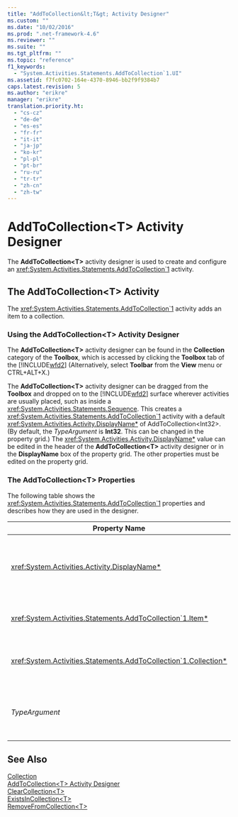 ```yaml
---
title: "AddToCollection&lt;T&gt; Activity Designer"
ms.custom: ""
ms.date: "10/02/2016"
ms.prod: ".net-framework-4.6"
ms.reviewer: ""
ms.suite: ""
ms.tgt_pltfrm: ""
ms.topic: "reference"
f1_keywords: 
  - "System.Activities.Statements.AddToCollection`1.UI"
ms.assetid: f7fc0702-164e-4370-8946-bb2f9f9384b7
caps.latest.revision: 5
ms.author: "erikre"
manager: "erikre"
translation.priority.ht: 
  - "cs-cz"
  - "de-de"
  - "es-es"
  - "fr-fr"
  - "it-it"
  - "ja-jp"
  - "ko-kr"
  - "pl-pl"
  - "pt-br"
  - "ru-ru"
  - "tr-tr"
  - "zh-cn"
  - "zh-tw"
---
```

# AddToCollection&lt;T&gt; Activity Designer
The **AddToCollection\<T>** activity designer is used to create and configure an <xref:System.Activities.Statements.AddToCollection`1> activity.  
  
## The AddToCollection<T\> Activity  
 The <xref:System.Activities.Statements.AddToCollection`1> activity adds an item to a collection.  
  
### Using the AddToCollection\<T> Activity Designer  
 The **AddToCollection\<T>** activity designer can be found in the **Collection** category of the **Toolbox**, which is accessed by clicking the **Toolbox** tab of the [!INCLUDE[wfd2](../workflowdesigner/includes/wfd2_md.md)] (Alternatively, select **Toolbar** from the **View** menu or CTRL+ALT+X.)  
  
 The **AddToCollection\<T>** activity designer can be dragged from the **Toolbox** and dropped on to the [!INCLUDE[wfd2](../workflowdesigner/includes/wfd2_md.md)] surface wherever activities are usually placed, such as inside a <xref:System.Activities.Statements.Sequence>. This creates a <xref:System.Activities.Statements.AddToCollection`1> activity with a default <xref:System.Activities.Activity.DisplayName*> of AddToCollection<Int32\>. (By default, the *TypeArgument* is **Int32**. This can be changed in the property grid.) The <xref:System.Activities.Activity.DisplayName*> value can be edited in the header of the **AddToCollection<T\>** activity designer or in the **DisplayName** box of the property grid. The other properties must be edited on the property grid.  
  
### The AddToCollection<T\> Properties  
 The following table shows the <xref:System.Activities.Statements.AddToCollection`1> properties and describes how they are used in the designer.  
  
|Property Name|Required|Usage|  
|-------------------|--------------|-----------|  
|<xref:System.Activities.Activity.DisplayName*>|False|The friendly name of the <xref:System.Activities.Statements.AddToCollection`1> activity. The default is AddToCollection<Int32\>. Although the <xref:System.Activities.Activity.DisplayName*> value is not strictly required, it is a best practice to use one.|  
|<xref:System.Activities.Statements.AddToCollection`1.Item*>|True|The item to add to the Collection\<T>. This item is of type *T*, which is of type *TypeArgument*. To specify the item, type in a Visual Basic expression in the property grid.|  
|<xref:System.Activities.Statements.AddToCollection`1.Collection*>|True|The collection to which the item should be added. This collection is of type **ICollection<TypeArgument\>**. To specify the collection, type a Visual Basic expression in the property grid.|  
|*TypeArgument*|True|The type T of the items contained in the <xref:System.Collections.Generic.ICollection`1>. By default, this *TypeArgument* type is set to **Int32**. To change the type, change the value of the *TypeArgument* in the combo box in the property grid.|  
  
## See Also  
 [Collection](../workflowdesigner/collection-activity-designers.md)   
 [AddToCollection\<T> Activity Designer](../workflowdesigner/addtocollection-t--activity-designer.md)   
 [ClearCollection\<T>](../workflowdesigner/clearcollection-t--activity-designer.md)   
 [ExistsInCollection\<T>](../workflowdesigner/existsincollection-t--activity-designer.md)   
 [RemoveFromCollection\<T>](../workflowdesigner/removefromcollection-t--activity-designer.md)